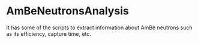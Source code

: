 # AmBeNeutronsAnalysis
It has some of the scripts to extract information about AmBe neutrons such as its efficiency, capture time, etc.
